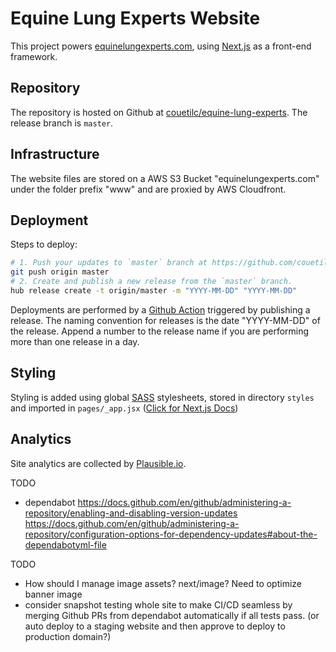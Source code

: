 # Equine Lung Experts Website

This project powers [equinelungexperts.com](https://equinelungexperts.com),
using [Next.js](https://nextjs.org) as a front-end framework.

## Repository

The repository is hosted on Github at
[couetilc/equine-lung-experts](https://github.com/couetilc/equine-lung-experts).
The release branch is `master`.

## Infrastructure

The website files are stored on a AWS S3 Bucket "equinelungexperts.com" under
the folder prefix "www" and are proxied by AWS Cloudfront.

## Deployment

Steps to deploy:
```sh
# 1. Push your updates to `master` branch at https://github.com/couetilc/equine-lung-experts
git push origin master
# 2. Create and publish a new release from the `master` branch.
hub release create -t origin/master -m "YYYY-MM-DD" "YYYY-MM-DD"
```

Deployments are performed by a [Github Action](https://docs.github.com/en/actions)
triggered by publishing a release. The naming convention for releases is the
date "YYYY-MM-DD" of the release. Append a number to the release name if you
are performing more than one release in a day.

## Styling

Styling is added using global [SASS](https://sass-lang.com/) stylesheets,
stored in directory `styles` and imported in `pages/_app.jsx`
([Click for Next.js Docs](https://nextjs.org/docs/basic-features/built-in-css-support#adding-a-global-stylesheet))

## Analytics

Site analytics are collected by [Plausible.io](https://plausible.io).

TODO
- dependabot
    https://docs.github.com/en/github/administering-a-repository/enabling-and-disabling-version-updates
    https://docs.github.com/en/github/administering-a-repository/configuration-options-for-dependency-updates#about-the-dependabotyml-file

TODO
- How should I manage image assets? next/image? Need to optimize banner image
- consider snapshot testing whole site to make CI/CD seamless by merging Github
  PRs from dependabot automatically if all tests pass. (or auto deploy to a
  staging website and then approve to deploy to production domain?)
